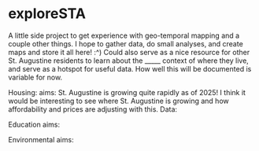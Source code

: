 # exploreSTA
A little side project to get experience with geo-temporal mapping and a couple other things.
I hope to gather data, do small analyses, and create maps and store it all here! :^)
Could also serve as a nice resource for other St. Augustine residents to learn about the _____ context of where they live, and serve as a hotspot
for useful data.
How well this will be documented is variable for now.


Housing:
aims: St. Augustine is growing quite rapidly as of 2025! I think it would be interesting to see where St. Augustine is growing and how affordability and prices are adjusting with this. 
Data:

Education
aims:

Environmental
aims:
